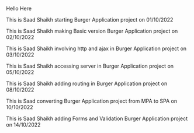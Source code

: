 Hello Here

This is Saad Shaikh starting Burger Application project on 01/10/2022

This is Saad Shaikh making Basic version Burger Application project on 02/10/2022

This is Saad Shaikh involving http and ajax in Burger Application project on 03/10/2022

This is Saad Shaikh accessing server in Burger Application project on 05/10/2022

This is Saad Shaikh adding routing in Burger Application project on 08/10/2022

This is Saad converting Burger Application project from MPA to SPA on 10/10/2022

This is Saad Shaikh adding Forms and Validation Burger Application project on 14/10/2022